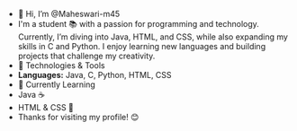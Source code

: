 - 👋 Hi, I’m @Maheswari-m45
- I'm a student  📚 with a passion for programming and technology. Currently, I’m diving into Java, HTML, and CSS, while also expanding my skills in C and Python. I enjoy learning new languages and building projects that challenge my creativity.
- 🔧 Technologies & Tools
- **Languages:** Java, C, Python, HTML, CSS
-  🌱 Currently Learning
- Java ☕
- HTML & CSS 🎨
- Thanks for visiting my profile! 😊

<!---
Maheswari-m45/Maheswari-m45 is a ✨ special ✨ repository because its `README.md` (this file) appears on your GitHub profile.
You can click the Preview link to take a look at your changes.
--->
